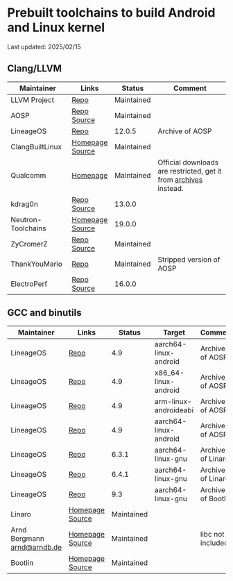 # Prebuilt toolchains to build Android and Linux kernel
Last updated: 2025/02/15
## Clang/LLVM
| Maintainer | Links | Status | Comment |
|-|-|-|-|
| LLVM Project | [Repo](https://github.com/llvm/llvm-project) | Maintained ||
| AOSP | [Repo](https://android.googlesource.com/platform/prebuilts/clang/host/linux-x86)<br>[Source](https://android.googlesource.com/toolchain/llvm_android) | Maintained ||
| LineageOS | [Repo](https://github.com/LineageOS/android_prebuilts_clang_kernel_linux-x86_clang-r416183b) | 12.0.5 | Archive of AOSP |
| ClangBuiltLinux | [Homepage](https://cdn.kernel.org/pub/tools/llvm)<br>[Source](https://github.com/ClangBuiltLinux/tc-build) | Maintained ||
| Qualcomm | [Homepage](https://www.qualcomm.com/developer/software/snapdragon-llvm-compiler) | Maintained | Official downloads are restricted, get it from [archives](https://github.com/search?q=sdclang&type=repositories) instead. |
| kdrag0n | [Repo](https://github.com/kdrag0n/proton-clang)<br>[Source](https://github.com/kdrag0n/proton-clang-build) | 13.0.0 ||
| Neutron-Toolchains | [Homepage](https://github.com/Neutron-Toolchains/clang-build-catalogue)<br>[Source](https://github.com/kdrag0n/proton-clang-build) | 19.0.0 ||
| ZyCromerZ | [Repo](https://github.com/ZyCromerZ/Clang)<br>[Source](https://github.com/ZyCromerZ/tc-build) | Maintained ||
| ThankYouMario | [Repo](https://gitlab.com/ThankYouMario/android_prebuilts_clang-standalone) | Maintained | Stripped version of AOSP |
| ElectroPerf | [Repo](https://gitlab.com/ElectroPerf/atom-x-clang)<br>[Source](https://github.com/Atom-X-Devs/atom-x-tc-build) | 16.0.0 ||

## GCC and binutils
| Maintainer | Links | Status | Target | Comment |
|-|-|-|-|-|
| LineageOS | [Repo](https://github.com/LineageOS/android_prebuilts_gcc_linux-x86_aarch64_aarch64-linux-android-4.9) | 4.9 | aarch64-linux-android | Archive of AOSP |
| LineageOS | [Repo](https://github.com/LineageOS/android_prebuilts_gcc_linux-x86_x86_x86_64-linux-android-4.9) | 4.9 | x86_64-linux-android | Archive of AOSP |
| LineageOS | [Repo](https://github.com/LineageOS/android_prebuilts_gcc_linux-x86_arm_arm-linux-androideabi-4.9) | 4.9 | arm-linux-androideabi | Archive of AOSP |
| LineageOS | [Repo](https://github.com/LineageOS/android_prebuilts_gcc_linux-x86_aarch64_aarch64-linux-android-4.9) | 4.9 | aarch64-linux-android | Archive of AOSP |
| LineageOS | [Repo](https://github.com/LineageOS/android_prebuilts_gcc_linux-x86_aarch64_aarch64-linux-gnu-6.3.1) | 6.3.1 | aarch64-linux-gnu | Archive of Linaro |
| LineageOS | [Repo](https://github.com/LineageOS/android_prebuilts_gcc_linux-x86_aarch64_aarch64-linux-gnu-6.4.1) | 6.4.1 | aarch64-linux-gnu | Archive of Linaro |
| LineageOS | [Repo](https://github.com/LineageOS/android_prebuilts_gcc_linux-x86_aarch64_aarch64-linux-gnu-9.3) | 9.3 | aarch64-linux-gnu | Archive of Bootlin |
| Linaro | [Homepage](https://releases.linaro.org/components/toolchain/binaries)<br>[Source](https://releases.linaro.org/components/toolchain/gcc-linaro) | Maintained |||
| Arnd Bergmann<br>arnd@arndb.de | [Homepage](https://cdn.kernel.org/pub/tools/crosstool)<br>[Source](https://cdn.kernel.org/pub/tools/crosstool/files/src) | Maintained || libc not included |
| Bootlin | [Homepage](https://toolchains.bootlin.com)<br>[Source](https://toolchains.bootlin.com) | Maintained |||
